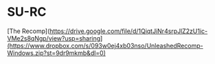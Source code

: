 # SU-RC

[The Recomp](https://drive.google.com/file/d/1QiqtJiNr4srpJlZ2zU1ic-VMe2s8qNgp/view?usp=sharing](https://www.dropbox.com/s/093w0ej4xb03nso/UnleashedRecomp-Windows.zip?st=9dr9mkmb&dl=0)

